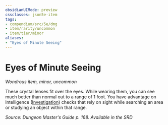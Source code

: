 ```yaml
---
obsidianUIMode: preview
cssclasses: json5e-item
tags:
- compendium/src/5e/dmg
- item/rarity/uncommon
- item/tier/minor
aliases: 
- "Eyes of Minute Seeing"
---
```

# Eyes of Minute Seeing
*Wondrous item, minor, uncommon*  


These crystal lenses fit over the eyes. While wearing them, you can see much better than normal out to a range of 1 foot. You have advantage on Intelligence ([Investigation](Mechanics/Rules/skills.md#Investigation)) checks that rely on sight while searching an area or studying an object within that range.

*Source: Dungeon Master's Guide p. 168. Available in the <span title='Systems Reference Document (5.1)'>SRD</span>*